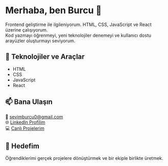 # Merhaba, ben Burcu 👋

Frontend geliştirme ile ilgileniyorum. HTML, CSS, JavaScript ve React üzerine çalışıyorum.  
Kod yazmayı öğrenmeyi, yeni teknolojiler denemeyi ve kullanıcı dostu arayüzler oluşturmayı seviyorum.

## 🚀 Teknolojiler ve Araçlar
- HTML
- CSS
- JavaScript
- React

## 📫 Bana Ulaşın
📧 sevimburcu0@gmail.com  
🌐 [LinkedIn Profilim](https://www.linkedin.com/in/burcusevim/)  
💻 [Canlı Projelerim](https://gentle-rugelach-2c1a1e.netlify.app/)

## 🎯 Hedefim
Öğrendiklerimi gerçek projelere dönüştürmek ve bir ekiple birlikte üretmek.
<!--
**devburcu/devburcu** is a ✨ _special_ ✨ repository because its `README.md` (this file) appears on your GitHub profile.

Here are some ideas to get you started:

- 🔭 I’m currently working on ...
- 🌱 I’m currently learning ...
- 👯 I’m looking to collaborate on ...
- 🤔 I’m looking for help with ...
- 💬 Ask me about ...
- 📫 How to reach me: ...
- 😄 Pronouns: ...
- ⚡ Fun fact: ...
-->
